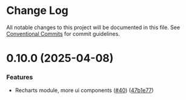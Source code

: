 # Change Log

All notable changes to this project will be documented in this file.
See [Conventional Commits](https://conventionalcommits.org) for commit guidelines.

# 0.10.0 (2025-04-08)

### Features

* Recharts module, more ui components ([#40](https://github.com/sqlrooms/sqlrooms/issues/40)) ([47b1e77](https://github.com/sqlrooms/sqlrooms/commit/47b1e77bb8ef553d285e17ccdffa51b87e6eb9de))
